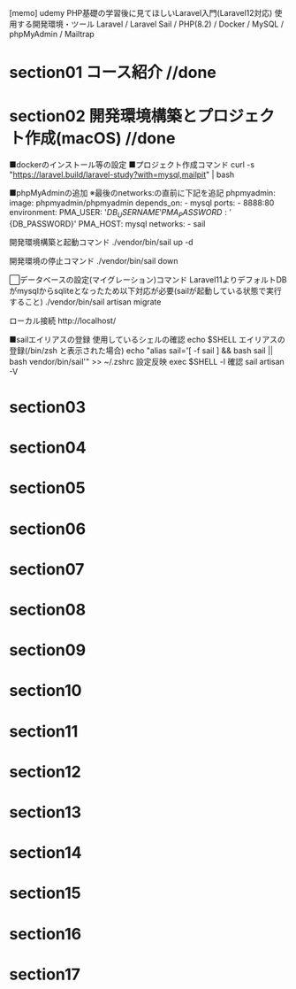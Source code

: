 [memo] udemy PHP基礎の学習後に見てほしいLaravel入門(Laravel12対応)
使用する開発環境・ツール
Laravel / Laravel Sail / PHP(8.2) / Docker / MySQL / phpMyAdmin / Mailtrap

# section01 コース紹介 //done 

# section02 開発環境構築とプロジェクト作成(macOS) //done
■dockerのインストール等の設定
■プロジェクト作成コマンド
curl -s "https://laravel.build/laravel-study?with=mysql,mailpit" | bash

■phpMyAdminの追加
※最後のnetworks:の直前に下記を追記
    phpmyadmin:
        image: phpmyadmin/phpmyadmin
        depends_on:
            - mysql
        ports:
            - 8888:80
        environment:
            PMA_USER: '${DB_USERNAME}'
            PMA_PASSWORD: '${DB_PASSWORD}'
            PMA_HOST: mysql
        networks:
            - sail

開発環境構築と起動コマンド
./vendor/bin/sail up -d

開発環境の停止コマンド
./vendor/bin/sail down

⬜︎データベースの設定(マイグレーション)コマンド
Laravel11よりデフォルトDBがmysqlからsqliteとなったため以下対応が必要(sailが起動している状態で実行すること)
./vendor/bin/sail artisan migrate

ローカル接続
http://localhost/

■sailエイリアスの登録
使用しているシェルの確認
echo $SHELL
エイリアスの登録(/bin/zsh と表示された場合)
echo "alias sail='[ -f sail ] && bash sail || bash vendor/bin/sail'" >> ~/.zshrc
設定反映
exec $SHELL -l
確認
sail artisan -V

# section03
# section04
# section05
# section06
# section07
# section08
# section09
# section10
# section11
# section12
# section13
# section14
# section15
# section16
# section17
